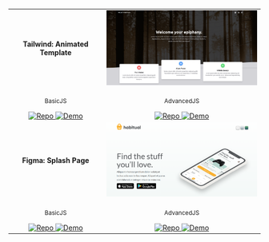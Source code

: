 <table>
<!-- Tailwind: Animated Template -->
<tr>
  <td align="center"><strong>Tailwind: Animated Template</strong></td>
  <td align="center">
    <img src="img/basicJS_tailwind_animated-template.png" alt="Tailwind Animated Template" width="350" />
  </td>
</tr>
<tr></tr>
<tr>
  <td align="center">
    <p><small>BasicJS</small></p>
    <a href="https://github.com/Shcoobz/basicJS_tailwind_animated-template">
      <img src="https://img.shields.io/badge/Repo-007bff?logo=github&logoColor=white" style="width: 110px; height:auto" alt="Repo" />
    </a>
    <a href="https://shcoobz.github.io/basicJS_tailwind_animated-template/">
      <img src="https://img.shields.io/badge/Demo-28a745?logo=google-chrome&logoColor=white" style="width: 120px; height:auto" alt="Demo" />
    </a>
  </td>
  <td align="center">
    <p><small>AdvancedJS</small></p>
    <a href="https://github.com/Shcoobz/advancedJS_tailwind_animated-template">
      <img src="https://img.shields.io/badge/Repo-007bff?logo=github&logoColor=white" style="width: 110px; height:auto" alt="Repo" />
    </a>
    <a href="https://shcoobz.github.io/advancedJS_tailwind_animated-template/">
      <img src="https://img.shields.io/badge/Demo-28a745?logo=google-chrome&logoColor=white" style="width: 120px; height:auto" alt="Demo" />
    </a>
  </td>
</tr>

<!-- Figma: Splash Page -->
<tr>
  <td align="center"><strong>Figma: Splash Page</strong></td>
  <td align="center">
    <img src="img/basicJS_figma_splash-page.png" alt="Figma Splash Page" width="350" />
  </td>
</tr>
<tr></tr>
<tr>
  <td align="center">
    <p><small>BasicJS</small></p>
    <a href="https://github.com/Shcoobz/basicJS_figma_splash-page">
      <img src="https://img.shields.io/badge/Repo-007bff?logo=github&logoColor=white" style="width: 110px; height:auto" alt="Repo" />
    </a>
    <a href="https://shcoobz.github.io/basicJS_figma_splash-page/">
      <img src="https://img.shields.io/badge/Demo-28a745?logo=google-chrome&logoColor=white" style="width: 120px; height:auto" alt="Demo" />
    </a>
  </td>
  <td align="center">
    <p><small>AdvancedJS</small></p>
    <a href="https://github.com/Shcoobz/advancedJS_figma_splash-page">
      <img src="https://img.shields.io/badge/Repo-007bff?logo=github&logoColor=white" style="width: 110px; height:auto" alt="Repo" />
    </a>
    <a href="https://shcoobz.github.io/advancedJS_figma_splash-page/">
      <img src="https://img.shields.io/badge/Demo-28a745?logo=google-chrome&logoColor=white" style="width: 120px; height:auto" alt="Demo" />
    </a>
  </td>
</tr>

</table>
